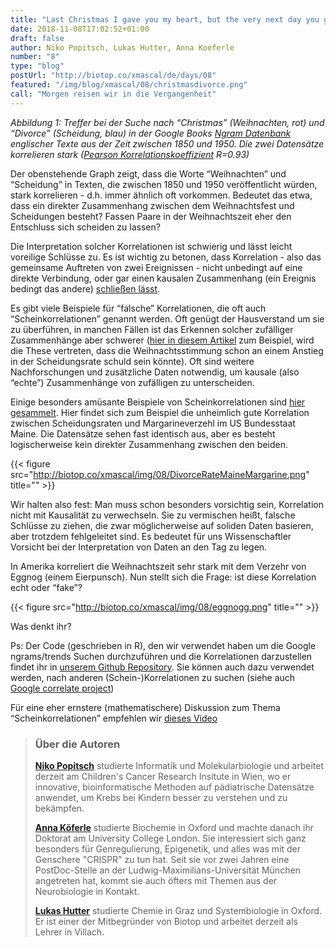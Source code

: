 ```yaml
---
title: "Last Christmas I gave you my heart, but the very next day you gave it away..."
date: 2018-11-08T17:02:52+01:00
draft: false
author: Niko Popitsch, Lukas Hutter, Anna Koeferle
number: "8"
type: "blog"
postUrl: "http://biotop.co/xmascal/de/days/08"
featured: "/img/blog/xmascal/08/christmasdivorce.png"
call: "Morgen reisen wir in die Vergangenheit"
---
```

*Abbildung 1: Treffer bei der Suche nach “Christmas” (Weihnachten, rot) und “Divorce” (Scheidung, blau)  in der Google Books [Ngram Datenbank](https://books.google.com/ngrams/graph?content=christmas%2Cdivorce&case_insensitive=on&year_start=1800&year_end=1950&corpus=15&smoothing=3&share=&direct_url=t4%3B%2Cchristmas%3B%2Cc0%3B%2Cs0%3B%3BChristmas%3B%2Cc0%3B%3BCHRISTMAS%3B%2Cc0%3B.t4%3B%2Cdivorce%3B%2Cc0%3B%2Cs0%3B%3Bdivorce%3B%2Cc0%3B%3BDivorce%3B%2Cc0%3B%3BDIVORCE%3B%2Cc0)  englischer Texte aus der Zeit zwischen 1850 und 1950. Die zwei Datensätze korrelieren stark ([Pearson Korrelationskoeffizient](https://en.wikipedia.org/wiki/Pearson_correlation_coefficient) R=0.93)*

Der obenstehende Graph zeigt, dass die Worte “Weihnachten” und “Scheidung” in Texten, die zwischen 1850 und 1950 veröffentlicht würden, stark korrelieren - d.h. immer ähnlich oft vorkommen. Bedeutet das etwa, dass ein direkter Zusammenhang zwischen dem Weihnachtsfest und Scheidungen besteht? Fassen Paare in der Weihnachtszeit eher den Entschluss sich scheiden zu lassen?

Die Interpretation solcher Korrelationen ist schwierig und lässt leicht voreilige Schlüsse zu. Es ist wichtig zu betonen, dass Korrelation - also das gemeinsame Auftreten von zwei Ereignissen -  nicht unbedingt auf eine direkte Verbindung, oder gar einen kausalen Zusammenhang (ein Ereignis bedingt das andere) [schließen lässt](https://en.wikipedia.org/wiki/Correlation_does_not_imply_causation).

Es gibt viele Beispiele für “falsche” Korrelationen, die oft auch “Scheinkorrelationen” genannt werden. Oft genügt der Hausverstand um sie zu überführen, in manchen Fällen ist das Erkennen solcher zufälliger Zusammenhänge aber schwerer ([hier in diesem Artikel](https://www.wilson-nesbitt.com/news-updates/Divorce/7282/Why-do-divorce-rates-double-over-Christmas) zum Beispiel, wird die These vertreten, dass die Weihnachtsstimmung schon an einem Anstieg in der Scheidungsrate schuld sein könnte). Oft sind weitere Nachforschungen und zusätzliche Daten notwendig, um kausale (also “echte”) Zusammenhänge von zufälligen zu unterscheiden.

Einige besonders amüsante Beispiele von Scheinkorrelationen sind [hier gesammelt](http://www.tylervigen.com/spurious-correlations).
Hier findet sich zum Beispiel die unheimlich gute Korrelation zwischen Scheidungsraten und Margarineverzehl im US Bundesstaat Maine. Die Datensätze sehen fast identisch aus, aber es besteht logischerweise kein direkter Zusammenhang zwischen den beiden.

{{< figure src="http://biotop.co/xmascal/img/08/DivorceRateMaineMargarine.png" title="" >}}

Wir halten also fest: Man muss schon besonders vorsichtig sein, Korrelation nicht mit Kausalität zu verwechseln. Sie zu vermischen heißt, falsche Schlüsse zu ziehen, die zwar möglicherweise auf soliden Daten basieren, aber trotzdem fehlgeleitet sind. Es bedeutet für uns Wissenschaftler Vorsicht bei der Interpretation von Daten an den Tag zu legen.

In Amerika korreliert die Weihnachtszeit sehr stark mit dem Verzehr von Eggnog (einem Eierpunsch). Nun stellt sich die Frage: ist diese Korrelation echt oder “fake”?

{{< figure src="http://biotop.co/xmascal/img/08/eggnogg.png" title="" >}}

Was denkt ihr?

<!--more-->

Ps:
Der Code (geschrieben in R), den wir verwendet haben um die Google ngrams/trends Suchen durchzuführen und die Korrelationen darzustellen findet ihr in [unserem Github Repository](https://github.com/biotop/spurious-correlations-christmas.git). Sie können auch dazu verwendet werden, nach anderen (Schein-)Korrelationen zu suchen (siehe auch [Google correlate project](https://www.google.com/trends/correlate))

Für eine eher ernstere (mathematischere) Diskussion zum Thema “Scheinkorrelationen” empfehlen wir [dieses Video](https://www.khanacademy.org/math/probability/scatterplots-a1/creating-interpreting-scatterplots/v/correlation-and-causality)

> ### Über die Autoren
> **[Niko Popitsch](https://www.researchgate.net/profile/Niko_Popitsch)** studierte Informatik und Molekularbiologie und arbeitet derzeit am Children's Cancer Research Insitute in Wien, wo er innovative, bioinformatische Methoden auf pädiatrische Datensätze anwendet, um Krebs bei Kindern besser zu verstehen und zu bekämpfen.
>
>**[Anna Köferle](http://biotop.co/de/person/anna-koeferle/)** studierte Biochemie in Oxford und machte danach ihr Doktorat am University College London. Sie interessiert sich ganz besonders für Genregulierung, Epigenetik, und alles was mit der Genschere "CRISPR" zu tun hat. Seit sie vor zwei Jahren eine PostDoc-Stelle an der Ludwig-Maximilians-Universität München angetreten hat, kommt sie auch öfters mit Themen aus der Neurobiologie in Kontakt.
>
> **[Lukas Hutter](http://biotop.co/de/person/lukas-hutter/)** studierte Chemie in Graz und Systembiologie in Oxford. Er ist einer der Mitbegründer von Biotop und arbeitet derzeit als Lehrer in Villach.

